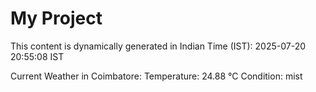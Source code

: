 # My Project

This content is dynamically generated in Indian Time (IST): 2025-07-20 20:55:08 IST


Current Weather in Coimbatore:
Temperature: 24.88 °C
Condition: mist
